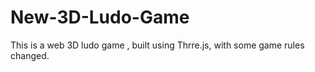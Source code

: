 # New-3D-Ludo-Game
This is a web 3D ludo game , built using Thrre.js, with some game rules changed.
